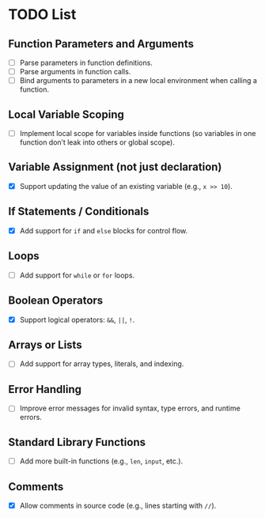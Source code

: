 # TODO List

## Function Parameters and Arguments
- [ ] Parse parameters in function definitions.
- [ ] Parse arguments in function calls.
- [ ] Bind arguments to parameters in a new local environment when calling a function.

## Local Variable Scoping
- [ ] Implement local scope for variables inside functions (so variables in one function don’t leak into others or global scope).

## Variable Assignment (not just declaration)
- [x] Support updating the value of an existing variable (e.g., `x >> 10`).

## If Statements / Conditionals
- [x] Add support for `if` and `else` blocks for control flow.

## Loops
- [ ] Add support for `while` or `for` loops.

## Boolean Operators
- [x] Support logical operators: `&&`, `||`, `!`.

## Arrays or Lists
- [ ] Add support for array types, literals, and indexing.

## Error Handling
- [ ] Improve error messages for invalid syntax, type errors, and runtime errors.

## Standard Library Functions
- [ ] Add more built-in functions (e.g., `len`, `input`, etc.).

## Comments
- [x] Allow comments in source code (e.g., lines starting with `//`).
